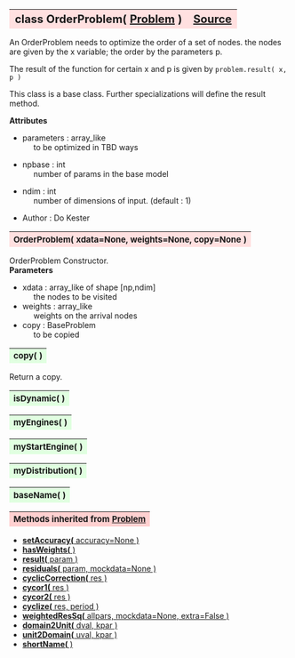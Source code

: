 ---
---
<br><br>

<a name="OrderProblem"></a>
<table><thead style="background-color:#FFE0E0; width:100%; font-size:20px"><tr><th style="text-align:left">
<strong>class OrderProblem(</strong> <a href="./Problem.html">Problem</a> )</th><th style="text-align:right"><a href=https://github.com/dokester/BayesicFitting/blob/master/BayesicFitting/source/OrderProblem.py target=_blank>Source</a></th></tr></thead></table>
<p>

An OrderProblem needs to optimize the order of a set of nodes.
the nodes are given by the x variable; the order by the parameters p.

The result of the function for certain x and p is given by
`problem.result( x, p )`

This class is a base class. Further specializations will define the
result method.

<b>Attributes</b><br>
* parameters  :  array_like<br>
&nbsp;&nbsp;&nbsp;&nbsp; to be optimized in TBD ways<br>
* npbase  :  int<br>
&nbsp;&nbsp;&nbsp;&nbsp; number of params in the base model<br>
* ndim  :  int<br>
&nbsp;&nbsp;&nbsp;&nbsp; number of dimensions of input. (default : 1)<br>

* Author  :          Do Kester<br>


<a name="OrderProblem"></a>
<table><thead style="background-color:#FFE0E0; width:100%; font-size:15px"><tr><th style="text-align:left">
<strong>OrderProblem(</strong> xdata=None, weights=None, copy=None )
</th></tr></thead></table>
<p>

OrderProblem Constructor.
<br>
<b>Parameters</b><br>
* xdata  :  array_like of shape [np,ndim]<br>
&nbsp;&nbsp;&nbsp;&nbsp; the nodes to be visited<br>
* weights  :  array_like<br>
&nbsp;&nbsp;&nbsp;&nbsp; weights on the arrival nodes<br>
* copy  :  BaseProblem<br>
&nbsp;&nbsp;&nbsp;&nbsp; to be copied<br>


<a name="copy"></a>
<table><thead style="background-color:#E0FFE0; width:100%; font-size:15px"><tr><th style="text-align:left">
<strong>copy(</strong> ) 
</th></tr></thead></table>
<p>
Return a copy. 

<a name="isDynamic"></a>
<table><thead style="background-color:#E0FFE0; width:100%; font-size:15px"><tr><th style="text-align:left">
<strong>isDynamic(</strong> ) 
</th></tr></thead></table>
<p>
<a name="myEngines"></a>
<table><thead style="background-color:#E0FFE0; width:100%; font-size:15px"><tr><th style="text-align:left">
<strong>myEngines(</strong> ) 
</th></tr></thead></table>
<p>
<a name="myStartEngine"></a>
<table><thead style="background-color:#E0FFE0; width:100%; font-size:15px"><tr><th style="text-align:left">
<strong>myStartEngine(</strong> ) 
</th></tr></thead></table>
<p>
<a name="myDistribution"></a>
<table><thead style="background-color:#E0FFE0; width:100%; font-size:15px"><tr><th style="text-align:left">
<strong>myDistribution(</strong> ) 
</th></tr></thead></table>
<p>
<a name="baseName"></a>
<table><thead style="background-color:#E0FFE0; width:100%; font-size:15px"><tr><th style="text-align:left">
<strong>baseName(</strong> ) 
</th></tr></thead></table>
<p>
<table><thead style="background-color:#FFD0D0; width:100%; font-size:15px"><tr><th style="text-align:left">
<strong>Methods inherited from</strong> <a href="./Problem.html">Problem</a></th></tr></thead></table>


* [<strong>setAccuracy(</strong> accuracy=None ) ](./Problem.md#setAccuracy)
* [<strong>hasWeights(</strong> )](./Problem.md#hasWeights)
* [<strong>result(</strong> param )](./Problem.md#result)
* [<strong>residuals(</strong> param, mockdata=None ) ](./Problem.md#residuals)
* [<strong>cyclicCorrection(</strong> res )](./Problem.md#cyclicCorrection)
* [<strong>cycor1(</strong> res )](./Problem.md#cycor1)
* [<strong>cycor2(</strong> res )](./Problem.md#cycor2)
* [<strong>cyclize(</strong> res, period ) ](./Problem.md#cyclize)
* [<strong>weightedResSq(</strong> allpars, mockdata=None, extra=False ) ](./Problem.md#weightedResSq)
* [<strong>domain2Unit(</strong> dval, kpar ) ](./Problem.md#domain2Unit)
* [<strong>unit2Domain(</strong> uval, kpar ) ](./Problem.md#unit2Domain)
* [<strong>shortName(</strong> ) ](./Problem.md#shortName)

